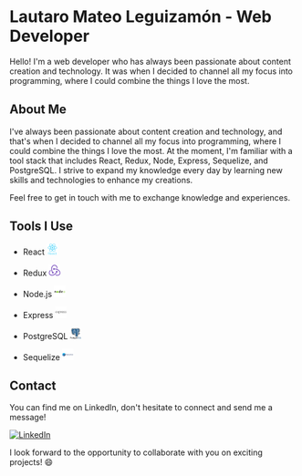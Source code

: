 # Lautaro Mateo Leguizamón - Web Developer

Hello! I'm a web developer who has always been passionate about content creation and technology. It was when I decided to channel all my focus into programming, where I could combine the things I love the most.

## About Me

I've always been passionate about content creation and technology, and that's when I decided to channel all my focus into programming, where I could combine the things I love the most. At the moment, I'm familiar with a tool stack that includes React, Redux, Node, Express, Sequelize, and PostgreSQL. I strive to expand my knowledge every day by learning new skills and technologies to enhance my creations.

Feel free to get in touch with me to exchange knowledge and experiences.

## Tools I Use

- React
  <img src="https://raw.githubusercontent.com/devicons/devicon/master/icons/react/react-original-wordmark.svg" width="20">

- Redux
  <img src="https://raw.githubusercontent.com/devicons/devicon/master/icons/redux/redux-original.svg" width="20">

- Node.js
  <img src="https://raw.githubusercontent.com/devicons/devicon/master/icons/nodejs/nodejs-original-wordmark.svg" width="20">

- Express
  <img src="https://raw.githubusercontent.com/devicons/devicon/master/icons/express/express-original-wordmark.svg" width="20">

- PostgreSQL
  <img src="https://raw.githubusercontent.com/devicons/devicon/master/icons/postgresql/postgresql-original-wordmark.svg" width="20">

- Sequelize
  <img src="https://raw.githubusercontent.com/devicons/devicon/master/icons/sequelize/sequelize-original-wordmark.svg" width="20">

## Contact

You can find me on LinkedIn, don't hesitate to connect and send me a message!

[![LinkedIn](https://raw.githubusercontent.com/linkedin/inicons/master/originals/linkedin.svg)](https://www.linkedin.com/in/lautaro-mateo-leguizamon-35b902279/)

I look forward to the opportunity to collaborate with you on exciting projects! 😄
